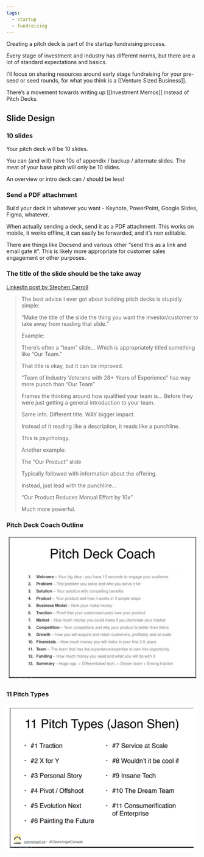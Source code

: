 ```yaml
---
tags:
  - startup
  - fundraising
---
```

Creating a pitch deck is part of the startup fundraising process. 

Every stage of investment and industry has different norms, but there are a lot of standard expectations and basics. 

I’ll focus on sharing resources around early stage fundraising for your pre-seed or seed rounds, for what you think is a [[Venture Sized Business]].

There’s a movement towards writing up [[Investment Memos]] instead of Pitch Decks. 
## Slide Design

### 10 slides 
Your pitch deck will be 10 slides. 

You can (and will) have 10s of appendix / backup / alternate slides. The meat of your base pitch will only be 10 slides. 

An overview or intro deck can / should be less!
### Send a PDF attachment

Build your deck in whatever you want - Keynote, PowerPoint, Google Slides, Figma, whatever. 

When actually sending a deck, send it as a PDF attachment. This works on mobile, it works offline, it can easily be forwarded, and it’s non editable. 

There are things like Docsend and various other “send this as a link and email gate it”. This is likely more appropriate for customer sales engagement or other purposes. 
### The title of the slide should be the take away

[LinkedIn post by Stephen Carroll](https://www.linkedin.com/posts/stevecarroll76_the-best-advice-i-ever-got-about-building-activity-7157053966973878272-VMED)

> The best advice I ever got about building pitch decks is stupidly simple:
> 
> “Make the title of the slide the thing you want the investor/customer to take away from reading that slide.”
> 
> Example:
> 
> There’s often a “team” slide… Which is appropriately titled something like “Our Team.”
> 
> That title is okay, but it can be improved.
> 
> “Team of Industry Veterans with 28+ Years of Experience” has way more punch than “Our Team”
> 
> Frames the thinking around how qualified your team is… Before they were just getting a general introduction to your team.
> 
> Same info. Different title. WAY bigger impact.
> 
> Instead of it reading like a description, it reads like a punchline.
> 
> This is psychology.
> 
> Another example:
> 
> The “Our Product” slide 
> 
> Typically followed with information about the offering.
> 
> Instead, just lead with the punchline…
> 
> “Our Product Reduces Manual Effort by 10x”
> 
> Much more powerful.

### Pitch Deck Coach Outline

![](/assets/pitchdeck/pitchdeckcoach.jpeg)

### 11 Pitch Types

![](/assets/pitchdeck/11-pitch-types.jpeg)